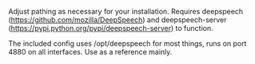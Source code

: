 Adjust pathing as necessary for your installation.  Requires deepspeech (https://github.com/mozilla/DeepSpeech) and deepspeech-server (https://pypi.python.org/pypi/deepspeech-server) to function.  

The included config uses /opt/deepspeech for most things, runs on port 4880 on all interfaces.  Use as a reference mainly.
